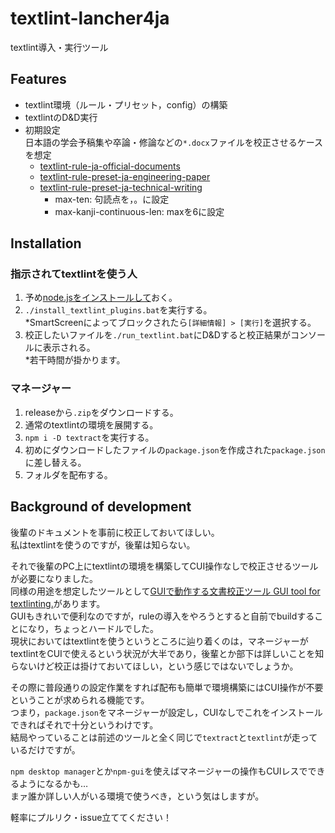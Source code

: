 # textlint-lancher4ja
textlint導入・実行ツール
## Features
- textlint環境（ルール・プリセット，config）の構築
- textlintのD&D実行
- 初期設定  
日本語の学会予稿集や卒論・修論などの`*.docx`ファイルを校正させるケースを想定
    - [textlint-rule-ja-official-documents](https://github.com/atsuyaw/textlint-rule-ja-official-documents?organization=atsuyaw&organization=atsuyaw)
    - [textlint-rule-preset-ja-engineering-paper](https://github.com/kn1cht/textlint-rule-preset-ja-engineering-paper)
    - [textlint-rule-preset-ja-technical-writing](https://github.com/textlint-ja/textlint-rule-preset-ja-technical-writing)
        - max-ten: 句読点を，。に設定
        - max-kanji-continuous-len: maxを6に設定

## Installation
### 指示されてtextlintを使う人
1. 予め[node.jsをインストールして](https://nodejs.org/ja/download/)おく。
1. `./install_textlint_plugins.bat`を実行する。  
*SmartScreenによってブロックされたら`[詳細情報] > [実行]`を選択する。
1. 校正したいファイルを`./run_textlint.bat`にD&Dすると校正結果がコンソールに表示される。  
*若干時間が掛かります。

### マネージャー
1. releaseから`.zip`をダウンロードする。
1. 通常のtextlintの環境を展開する。
1. `npm i -D textract`を実行する。
1. 初めにダウンロードしたファイルの`package.json`を作成された`package.json`に差し替える。
1. フォルダを配布する。

## Background of development
後輩のドキュメントを事前に校正しておいてほしい。  
私はtextlintを使うのですが，後輩は知らない。

それで後輩のPC上にtextlintの環境を構築してCUI操作なしで校正させるツールが必要になりました。  
同様の用途を想定したツールとして[GUIで動作する文書校正ツール GUI tool for textlinting.](https://github.com/gecko655/proofreading-tool)があります。  
GUIもきれいで便利なのですが，ruleの導入をやろうとすると自前でbuildすることになり，ちょっとハードルでした。  
現状においてはtextlintを使うというところに辿り着くのは，マネージャーがtextlintをCUIで使えるという状況が大半であり，後輩とか部下は詳しいことを知らないけど校正は掛けておいてほしい，という感じではないでしょうか。

その際に普段通りの設定作業をすれば配布も簡単で環境構築にはCUI操作が不要ということが求められる機能です。  
つまり，`package.json`をマネージャーが設定し，CUIなしでこれをインストールできればそれで十分というわけです。  
結局やっていることは前述のツールと全く同じで`textract`と`textlint`が走っているだけですが。

`npm desktop manager`とか`npm-gui`を使えばマネージャーの操作もCUIレスでできるようになるかも…  
まァ誰か詳しい人がいる環境で使うべき，という気はしますが。

軽率にプルリク・issue立ててください！